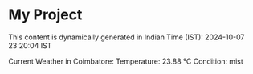 # My Project

This content is dynamically generated in Indian Time (IST): 2024-10-07 23:20:04 IST


Current Weather in Coimbatore:
Temperature: 23.88 °C
Condition: mist
